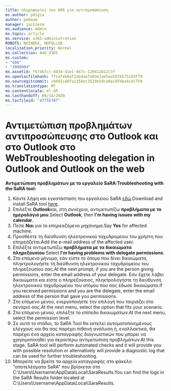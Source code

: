 ```yaml
---
title: πληροφορίες του 606 για αντιπροσώπευση
ms.author: pdigia
author: pebaum
manager: jackiesm
ms.audience: Admin
ms.topic: article
ms.service: o365-administration
ROBOTS: NOINDEX, NOFOLLOW
localization_priority: Normal
ms.collection: Adm_O365
ms.custom:
- "606"
- "3800004"
ms.assetid: f67467cc-d434-41e1-847c-120412b12c3f
ms.openlocfilehash: 7fca7eb6af2abdaefe03e1ae5aa5976575183f79
ms.sourcegitcommit: c6692ce0fa1358ec3529e59ca0ecdfdea4cdc759
ms.translationtype: MT
ms.contentlocale: el-GR
ms.lasthandoff: 09/14/2020
ms.locfileid: "47755707"
---
```

# <a name="troubleshooting-delegation-in-outlook-and-outlook-on-the-web"></a><span data-ttu-id="aca8f-102">Αντιμετώπιση προβλημάτων αντιπροσώπευσης στο Outlook και στο Outlook στο Web</span><span class="sxs-lookup"><span data-stu-id="aca8f-102">Troubleshooting delegation in Outlook and Outlook on the web</span></span>

<span data-ttu-id="aca8f-103">**Αντιμετώπιση προβλημάτων με το εργαλείο SaRA:**</span><span class="sxs-lookup"><span data-stu-id="aca8f-103">**Troubleshooting with the SaRA tool:**</span></span>

1. <span data-ttu-id="aca8f-104">Κάντε λήψη και εγκατάσταση του εργαλείου SaRA [εδώ](https://aka.ms/SaRA-SkypeForBusinessSignIn).</span><span class="sxs-lookup"><span data-stu-id="aca8f-104">Download and install SaRA tool [here](https://aka.ms/SaRA-SkypeForBusinessSignIn).</span></span>
1. <span data-ttu-id="aca8f-105">Επιλέξτε **Outlook**και, στη συνέχεια, αντιμετωπίζω **προβλήματα με το ημερολόγιό μου**.</span><span class="sxs-lookup"><span data-stu-id="aca8f-105">Select **Outlook**, then **I'm having issues with my calendar**.</span></span>
1. <span data-ttu-id="aca8f-106">Πείτε **Ναι** για το επηρεαζόμενο μηχάνημα.</span><span class="sxs-lookup"><span data-stu-id="aca8f-106">Say **Yes** for affected machine.</span></span>
1. <span data-ttu-id="aca8f-107">Προσθέστε τη διεύθυνση ηλεκτρονικού ταχυδρομείου του χρήστη που επηρεάζεται.</span><span class="sxs-lookup"><span data-stu-id="aca8f-107">Add the e-mail address of the affected user.</span></span>
1. <span data-ttu-id="aca8f-108">Επιλέξτε αντιμετωπίζω **προβλήματα με τα δικαιώματα πληρεξουσίου**.</span><span class="sxs-lookup"><span data-stu-id="aca8f-108">Select **I'm having problems with delegate permissions**.</span></span>
1. <span data-ttu-id="aca8f-109">Στο επόμενο μήνυμα, εάν είστε το άτομο που δίνει δικαιώματα, πληκτρολογήστε τη διεύθυνση ηλεκτρονικού ταχυδρομείου του πληρεξουσίου σας.</span><span class="sxs-lookup"><span data-stu-id="aca8f-109">At the next prompt, if you are the person giving permissions, enter the email address of your delegate.</span></span> <span data-ttu-id="aca8f-110">Εάν έχετε λάβει δικαιώματα και είστε ο πληρεξούσιος, πληκτρολογήστε τη διεύθυνση ηλεκτρονικού ταχυδρομείου του ατόμου που σας έδωσε δικαιώματα.</span><span class="sxs-lookup"><span data-stu-id="aca8f-110">If you received permissions and you are the delegate, enter the email address of the person that gave you permissions.</span></span>
1. <span data-ttu-id="aca8f-111">Στο επόμενο μενού, ενεργοποιήστε την επιλογή που ταιριάζει στο σενάριό σας.</span><span class="sxs-lookup"><span data-stu-id="aca8f-111">At the next menu, select the option that fits your scenario.</span></span>
1. <span data-ttu-id="aca8f-112">Στο επόμενο μενού, επιλέξτε το επίπεδο δικαιωμάτων.</span><span class="sxs-lookup"><span data-stu-id="aca8f-112">At the next menu, select the permission level.</span></span>
1. <span data-ttu-id="aca8f-113">Σε αυτό το στάδιο, το SaRA Tool θα εκτελεί αυτοματοποιημένους ελέγχους και θα σας παρέχει πιθανή ανάλυση ή, εναλλακτικά, θα παρέχει ένα αρχείο καταγραφής διαγνωστικών που μπορεί να χρησιμοποιηθεί για περαιτέρω αντιμετώπιση προβλημάτων.</span><span class="sxs-lookup"><span data-stu-id="aca8f-113">At this stage, SaRA tool will perform automated checks and it will provide you with possible resolution or alternatively will provide a diagnostic log that can be used for further troubleshooting.</span></span>
1. <span data-ttu-id="aca8f-114">Μπορείτε να βρείτε τα αρχεία καταγραφής στο φάκελο "αποτελέσματα SaRA" που βρίσκεται στο C:\Users\Username\AppData\Local\SaraResults.</span><span class="sxs-lookup"><span data-stu-id="aca8f-114">You can find the logs in the SaRA Results folder located at C:\Users\Username\AppData\Local\SaraResults.</span></span>
